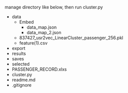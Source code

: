 manage directory like below, then run cluster.py

- data
  - Embed
    - data_map.json
    - data_map_2.json
  - 837427_usr2vec_LinearCluster_passenger_256.pkl
  - feature(1).csv
- export
- results
- saves
- selected
- PASSENGER_RECORD.xlxs
- cluster.py
- readme.md
- .gitignore